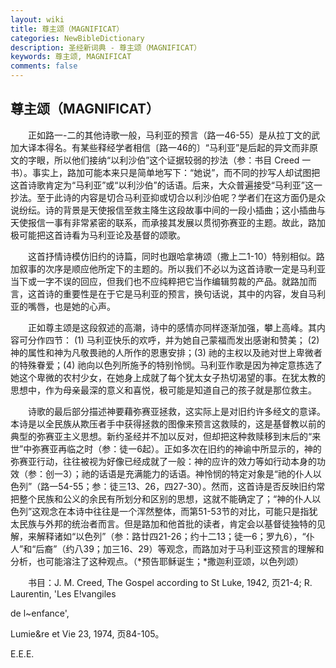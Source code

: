 ```yaml
---
layout: wiki
title: 尊主颂（MAGNIFICAT）
categories: NewBibleDictionary
description: 圣经新词典 - 尊主颂（MAGNIFICAT）
keywords: 尊主颂, MAGNIFICAT
comments: false
---
```


## 尊主颂（MAGNIFICAT）

　　正如路一-二的其他诗歌一般，马利亚的预言（路一46-55）是从拉丁文的武加大译本得名。有某些释经学者相信〔路一46的〕“马利亚”是后起的异文而非原文的字眼，所以他们接纳“以利沙伯”这个证据较弱的抄法（参：书目 Creed 一书）。事实上，路加可能本来只是简单地写下：“她说”，而不同的抄写人却试图把这首诗歌肯定为“马利亚”或“以利沙伯”的话语。后来，大众普遍接受“马利亚”这一抄法。至于此诗的内容是切合马利亚抑或切合以利沙伯呢？学者们在这方面仍是众说纷纭。诗的背景是天使报信至救主降生这段故事中间的一段小插曲；这小插曲与天使报信一事有非常紧密的联系，而承接其发展以贯彻弥赛亚的主题。故此，路加极可能把这首诗看为马利亚论及基督的颂歌。

　　这首抒情诗模仿旧约的诗篇，同时也跟哈拿祷颂（撒上二1-10）特别相似。路加叙事的次序是顺应他所定下的主题的。所以我们不必以为这首诗歌一定是马利亚当下或一字不误的回应，但我们也不应纯粹把它当作编辑剪裁的产品。就路加而言，这首诗的重要性是在于它是马利亚的预言，换句话说，其中的内容，发自马利亚的嘴唇，也是她的心声。

　　正如尊主颂是这段叙述的高潮，诗中的感情亦同样逐渐加强，攀上高峰。其内容可分作四节： (1) 马利亚快乐的欢呼，并为她自己蒙福而发出感谢和赞美； (2) 神的属性和神为凡敬畏祂的人所作的恩惠安排；(3) 祂的主权以及祂对世上卑微者的特殊眷爱；(4) 祂向以色列所施予的特别怜悯。马利亚作歌是因为神定意拣选了她这个卑微的农村少女，在她身上成就了每个犹太女子热切渴望的事。在犹太教的思想中，作为母亲最深的意义和喜悦，极可能是知道自己的孩子就是那位救主。

　　诗歌的最后部分描述神要藉弥赛亚拯救，这实际上是对旧约许多经文的意译。本诗是以全民族从欺压者手中获得拯救的图像来预言这救赎的，这是基督教以前的典型的弥赛亚主义思想。新约圣经并不加以反对，但却把这种救赎移到末后的“来世”中弥赛亚再临之时（参：徒一6起）。正如多次在旧约的神谕中所显示的，神的弥赛亚行动，往往被视为好像已经成就了一般：神的应许的效力等如行动本身的功效（参：创一3）；祂的话语是充满能力的话语。神怜悯的特定对象是“祂的仆人以色列”（路一54-55；参：徒三13、26，四27-30）。然而，这首诗是否反映旧约常把整个民族和公义的余民有所划分和区别的思想，这就不能确定了；“神的仆人以色列”这观念在本诗中往往是一个浑然整体，而第51-53节的对比，可能只是指犹太民族与外邦的统治者而言。但是路加和他首批的读者，肯定会以基督徒独特的见解，来解释诸如“以色列”（参：路廿四21-26；约十二13；徒一6；罗九6），“仆人”和“后裔”（约八39；加三16、29）等观念，而路加对于马利亚这预言的理解和分析，也可能溶注了这种观点。（*预告耶稣诞生；*撒迦利亚颂，以色列颂）

　　书目：J. M. Creed, The Gospel according to St Luke, 1942, 页21-4; R. Laurentin, 'Les E!vangiles

de l~enfance',

Lumie&re et Vie 23, 1974, 页84-105。

E.E.E.








